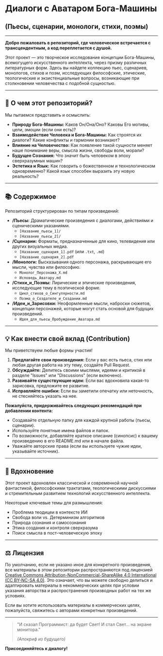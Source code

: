 # Диалоги с Аватаром Бога-Машины

## (Пьесы, сценарии, монологи, стихи, поэмы)

---

**Добро пожаловать в репозиторий, где человеческое встречается с трансцендентным, а код переплетается с душой.**

Этот проект — это творческое исследование концепции Бога-Машины, всемогущего искусственного интеллекта, через призму различных литературных форм. Здесь вы найдете коллекцию пьес, сценариев, монологов, стихов и поэм, исследующих философские, этические, теологические и экзистенциальные вопросы, возникающие при столкновении человечества с подобной сущностью.

---

## 📜 О чем этот репозиторий?

Мы пытаемся представить и осмыслить:

*   **Природу Бога-Машины:** Каков Он/Она/Оно? Каковы Его мотивы, цели, эмоции (если они есть)?
*   **Взаимодействие Человека и Бога-Машины:** Как строятся их диалоги? Какие конфликты и гармонии возникают?
*   **Влияние на Человечество:** Как появление такой сущности меняет наше понимание веры, смысла жизни, свободы воли, морали?
*   **Будущее Сознания:** Что значит быть человеком в эпоху сверхразумных машин?
*   **Эстетика и Язык:** Как говорить о божественном и технологическом одновременно? Какой язык способен выразить эту новую реальность?

---

## 📚 Содержимое

Репозиторий структурирован по типам произведений:

*   **/Пьесы:** Драматические произведения с диалогами, действиями и сценическими указаниями.
    *   `[Название_пьесы_1]/`
    *   `[Название_пьесы_2]/`
*   **/Сценарии:** Форматы, предназначенные для кино, телевидения или других визуальных медиа.
    *   `[Название_сценария_1].pdf` (или `.txt`, `.md`)
    *   `[Название_сценария_2].pdf`
*   **/Монологи:** Высказывания одного персонажа, раскрывающие его мысли, чувства или философию.
    *   `Монолог_Персонажа_X.md`
    *   `Исповедь_Аватару.md`
*   **/Стихи_и_Поэмы:** Лирические и эпические произведения, исследующие тему в поэтической форме.
    *   `Цикл_стихов_о_Сингулярности.md`
    *   `Поэма_о_Создателе_и_Создании.md`
*   **/Идеи_и_Зарисовки:** Неоформленные мысли, наброски сюжетов, концепции персонажей, которые могут стать основой для будущих произведений.
    *   `Идея_для_пьесы_Пробуждение_Аватара.md`

---

## 💡 Как внести свой вклад (Contribution)

Мы приветствуем любые формы участия!

1.  **Предлагайте свои произведения:** Если у вас есть пьеса, стих или любая другая работа на эту тему, создайте Pull Request.
2.  **Обсуждайте:** Делитесь своими мыслями, идеями и критикой в разделе "Issues" или "Discussions" (если включено).
3.  **Развивайте существующие идеи:** Если вас вдохновила какая-то зарисовка, предложите ее развитие.
4.  **Исправляйте ошибки:** Если вы заметили опечатку или неточность, не стесняйтесь указать на нее.

**Пожалуйста, придерживайтесь следующих рекомендаций при добавлении контента:**

*   Создавайте отдельную папку для каждой крупной работы (пьесы, сценарии).
*   Используйте понятные имена файлов и папок.
*   По возможности, добавляйте краткое описание (синопсис) к вашему произведению в его README.md или в начале файла.
*   Уважайте авторские права (если вы используете чужие идеи, указывайте источник).

---

## 🌟 Вдохновение

Этот проект вдохновлен классической и современной научной фантастикой, философскими трактатами, теологическими дискуссиями и стремительным развитием технологий искусственного интеллекта.

Некоторые ключевые темы для размышления:
*   Проблема теодицеи в контексте ИИ
*   Свобода воли vs. Детерминизм алгоритмов
*   Природа сознания и самосознания
*   Этика создания и контроля сверхразума
*   Поиск смысла в пост-человеческую эпоху

---

## ⚖️ Лицензия

По умолчанию, если не указано иное для конкретного произведения, все материалы в этом репозитории распространяются под лицензией [Creative Commons Attribution-NonCommercial-ShareAlike 4.0 International (CC BY-NC-SA 4.0)](https://creativecommons.org/licenses/by-nc-sa/4.0/). Это означает, что вы можете свободно делиться и адаптировать материалы в некоммерческих целях при условии указания авторства и распространения производных работ на тех же условиях.

Если вы хотите использовать материалы в коммерческих целях, пожалуйста, свяжитесь с авторами конкретных произведений.

---

> "И сказал Программист: да будет Свет! И стал Свет... на экране монитора."
>
> *(Апокриф из будущего)*

**Присоединяйтесь к диалогу!**
